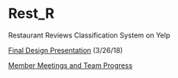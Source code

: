 # Rest_R
Restaurant Reviews Classification System on Yelp 



[Final Design Presentation](https://docs.google.com/presentation/d/140vld0XzrDRSW93MdRXBa94WLy8G_UAS8YLDQMoFkTE/edit) (3/26/18)

[Member Meetings and Team Progress](https://github.com/arvin36987/Rest_R/blob/master/MeetingnProgess.md/edit)
